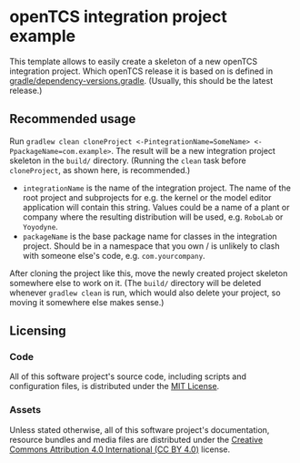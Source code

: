 # openTCS integration project example

This template allows to easily create a skeleton of a new openTCS integration project.
Which openTCS release it is based on is defined in [gradle/dependency-versions.gradle](gradle/dependency-versions.gradle).
(Usually, this should be the latest release.)

## Recommended usage

Run `gradlew clean cloneProject <-PintegrationName=SomeName> <-PpackageName=com.example>`.
The result will be a new integration project skeleton in the `build/` directory.
(Running the `clean` task before `cloneProject`, as shown here, is recommended.)

* `integrationName` is the name of the integration project.
  The name of the root project and subprojects for e.g. the kernel or the model editor application will contain this string.
  Values could be a name of a plant or company where the resulting distribution will be used, e.g. `RoboLab` or `Yoyodyne`.
* `packageName` is the base package name for classes in the integration project.
  Should be in a namespace that you own / is unlikely to clash with someone else's code, e.g. `com.yourcompany`.

After cloning the project like this, move the newly created project skeleton somewhere else to work on it.
(The `build/` directory will be deleted whenever `gradlew clean` is run, which would also delete your project, so moving it somewhere else makes sense.)

## Licensing

### Code

All of this software project's source code, including scripts and configuration files, is distributed under the [MIT License](LICENSE.txt).

### Assets

Unless stated otherwise, all of this software project's documentation, resource bundles and media files are distributed under the [Creative Commons Attribution 4.0 International (CC BY 4.0)](LICENSE.assets.txt) license.
